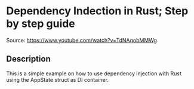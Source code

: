 # Dependency Indection in Rust; Step by step guide
Source: https://www.youtube.com/watch?v=TdNAqobMMWg


## Description

This is a simple example on how to use dependency injection with Rust using the AppState struct as DI container.